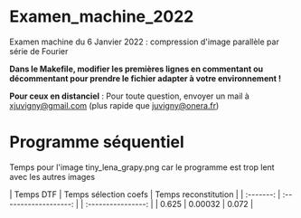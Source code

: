 # Examen_machine_2022
Examen machine du 6 Janvier 2022 : compression d'image parallèle par série de Fourier

**Dans le Makefile, modifier les premières lignes en commentant ou décommentant pour prendre le fichier adapter à votre environnement !**

__Pour ceux en distanciel__ : Pour toute question, envoyer un mail à xjuvigny@gmail.com (plus rapide que juvigny@onera.fr)

# Programme séquentiel

Temps pour l'image tiny_lena_grapy.png car le programme est trop lent avec les autres images

| Temps DTF | Temps sélection coefs | Temps reconstitution |
| :-------: | :-------------------: | | :----------------: |
| 0.625     | 0.00032               | 0.072                |